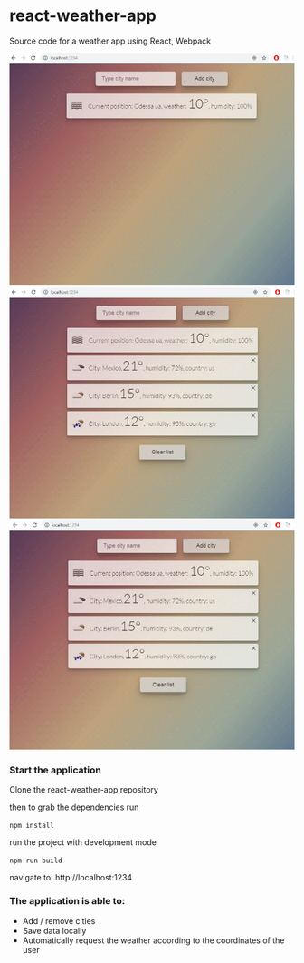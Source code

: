 # react-weather-app
Source code for a weather app using React, Webpack

<img src="/GIF3.gif" width="800px"/>
<img src="/GIF5.gif" width="800px"/>
<img src="/GIF6.gif" width="800px"/>

### Start the application
Clone the react-weather-app repository  

then to grab the dependencies run

`npm install`

run the project with development mode

`npm run build`

navigate to: http://localhost:1234

### The application is able to:
* Add / remove cities
* Save data locally
* Automatically request the weather according to the coordinates of the user
